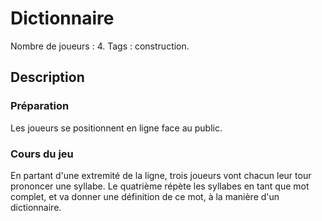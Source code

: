 # Dictionnaire

Nombre de joueurs : 4.
Tags : construction.

## Description

### Préparation

Les joueurs se positionnent en ligne face au public.

### Cours du jeu

En partant d'une extremité de la ligne, trois joueurs vont chacun leur tour prononcer une syllabe. Le quatrième répète les syllabes en tant que mot complet, et va donner une définition de ce mot, à la manière d'un dictionnaire.
